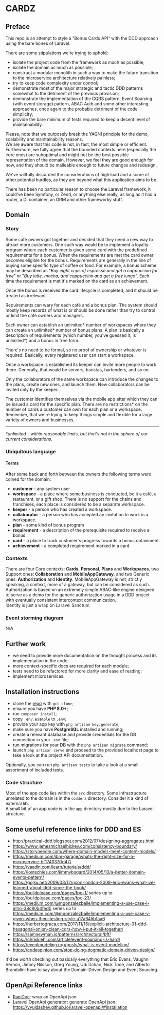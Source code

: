 # CARDZ

## Preface

This repo is an attempt to style a "Bonus Cards API" with the DDD approach using the bare bones of Laravel.

There are some stipulations we're trying to uphold:
- isolate the project code from the framework as much as possible;
- isolate the domain as much as possible;
- construct a modular monolith in such a way to make the future transition to the microservice architecture relatively painless;
- try to keep code complexity under control;
- demonstrate most of the major strategic and tactic DDD patterns somewhat to the detriment of the previous provision;
- demonstrate the implementation of the CQRS pattern, Event Sourcing (with event storage) pattern, ABAC Auth and some other interesting approaches, once again to the probable detriment of the code simplicity;
- provide the bare minimum of tests required to keep a decent level of maintainability.

Please, note that we purposely break the YAGNI principle for the demo, scalability and maintainability reasons.   
We are aware that this code is not, in fact, the most simple or efficient.
Furthermore, we fully agree that the bounded contexts here (especially the core ones) are suboptimal and might not be the best possible representation of the domain.
However, we feel they are good enough for now, and they should be malleable enough to future changes and redesign.

We've willfully discarded the considerations of high load and a score of other potential hurdles, as they are beyond what this application aims to be.

There has been no particular reason to choose the Laravel framework, it could've been Symfony, or Zend, or anything else really, as long as it had a router, a DI container, an ORM and other frameworky stuff.

## Domain

### Story

Some café owners got together and decided that they need a new way to attract more customers.
One such way would be to implement a loyalty program where each customer is given some card with the predefined requirements for a bonus.
When the requirements are met the card owner becomes eligible for the bonus.
Requirements are generally in the line of buying some specific type of coffee or food.
For example, a bonus scheme may be described as "_Buy eight cups of espresso and get a cappuccino for free_" or "_Buy latte, mocha, and cappuccino and get a free lungo_".
Each time the requirement is met it's marked on the card as an achievement.

Once the bonus is received the card lifecycle is completed, and it should be treated as irrelevant.

Requirements can wary for each café and a bonus plan.
The system should mostly keep records of what is or should be done rather than try to control or limit the café owners and managers.

Each owner can establish an unlimited* number of workspaces where they can create an unlimited* number of bonus plans.
A plan is basically a description of requirements (which number, you've guessed it, is unlimited*) and a bonus in free form.

There's no need to be formal, so no proof of ownership or whatever is required.
Basically, every registered user can start a workspace.

Once a workspace is established its keeper can invite more people to work there. Generally, that would be servers, baristas, bartenders, and so on.

Only the collaborators of the same workspace can introduce the changes to the plans, create new ones, and launch them. New collaborators can be invited only by the keeper.

The customer identifies themselves via the mobile app after which they can be issued a card for the specific plan.
There are no restrictions* on the number of cards a customer can own for each plan or a workspace.
Remember, that we're trying to keep things simple and flexible for a large variety of owners and businesses.

___
_*unlimited - within reasonable limits, but that's not in the sphere of our current considerations._



### Ubiquitous language
#### Terms
After some back and forth between the owners the following terms were coined for the domain:
- **customer** - any system user
- **workspace** - a place where some business is conducted, be it a café, a restaurant, or a gift shop. There is no support for the chains and franchises, each place is considered to be a separate workspace.
- **keeper** - a person who has created a workspace.
- **collaborator** - a person who has accepted an invitation to work in a workspace.
- **plan** - some kind of bonus program
- **requirement** - a description of the prerequisite required to receive a bonus
- **card** - a place to track customer's progress towards a bonus obtainment
- **achievement** - a completed requirement marked in a card

### Contexts
There are four Core contexts: **Cards**, **Personal**, **Plans** and **Workspaces**, two Support ones: **Collaboration** and **MobileAppGateway**, and two Generic ones: **Authorization** and **Identity**.
MobileAppGateway is not, strictly speaking, a context, more of a gateway, but can be considered as such.
Authorization is based on an extremely simple ABAC-like engine designed to serve as a demo for the generic authorization usage in a DDD project with eventually consistent intercontext communication.  
Identity is just a wrap on Laravel Sanctum.

### Event storming diagram
N/A

## Further work
- we need to provide more documentation on the thought process and its implementation in the code;
- more context-specific docs are required for each module;
- tests need to be refactored for more clarity and ease of reading;
- implement microservices.

## Installation instructions

- clone the [repo](https://github.com/IndomitablePlatypus/cardz/) with `git clone`;
- ensure you have **PHP 8.0+**;
- run `composer install`;
- copy `.env.example` to `.env`;
- provide your app key with `php artisan key:generate`;
- make sure you have **PostgreSQL** installed and running;
- create a relevant database and provide credentials for the DB connection in your `.env` file;
- run migrations for your DB with the `php artisan migrate` command;
- launch `php artisan serve` and proceed to the provided localhost page to take a look at the project API documentation.

Optionally, you can run `php artisan tests` to take a look at a small assortment of included tests.

### Code structure

Most of the app code lies within the `src` directory. Some infrastructure unrelated to the domain is in the `codderz` directory. Consider it a kind of external lib.   
A small bit of an app code is in the `app` directory mostly due to the Laravel structure.

## Some useful reference links for DDD and ES
- http://practical-ddd.blogspot.com/2012/07/designing-aggregates.html
- https://www.jamesmichaelhickey.com/consistency-boundary/
- https://storyneedle.com/where-domain-models-meet-content-models/
- https://medium.com/ibm-garage/whats-the-right-size-for-a-microservice-bf1740370d47/
- https://vaadin.com/learn/tutorials/ddd/
- https://lostechies.com/jimmybogard/2014/05/13/a-better-domain-events-pattern/
- https://gojko.net/2009/03/12/qcon-london-2009-eric-evans-what-ive-learned-about-ddd-since-the-book/
- https://buildplease.com/pages/fpc-1/ series up to https://buildplease.com/pages/fpc-23/
- https://medium.com/@mgonzalezbaile/implementing-a-use-case-i-intro-38c80b4fed0 series up to https://medium.com/@mgonzalezbaile/implementing-a-use-case-v-given-when-then-testing-style-a17a645b1aa6
- https://herbertograca.com/2017/11/16/explicit-architecture-01-ddd-hexagonal-onion-clean-cqrs-how-i-put-it-all-together/
- https://samnewman.io/patterns/architectural/bff/
- https://chriskiehl.com/article/event-sourcing-is-hard/
- https://eventmodeling.org/posts/what-is-event-modeling/
- https://codeopinion.com/stop-doing-dogmatic-domain-driven-design/

It'd be worth checking out basically everything that Eric Evans, Vaughn Vernon, Jimmy Nilsson, Greg Young, Udi Dahan, Nick Tune, and Alberto Brandolini have to say about the Domain-Driven Design and Event Sourcing.


## OpenApi Reference links
- [RapiDoc](https://mrin9.github.io/RapiDoc/quickstart.html): wrap an OpenApi json.
- Laravel OpenApi generator: generate OpenApi json. https://vyuldashev.github.io/laravel-openapi/#installation
